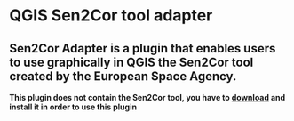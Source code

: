 # QGIS Sen2Cor tool adapter
Sen2Cor Adapter is a plugin that enables users to use graphically in QGIS the Sen2Cor tool created by the European Space Agency.
---
**This plugin does not contain the Sen2Cor tool, you have to [download](http://step.esa.int/main/third-party-plugins-2/sen2cor/) and install it in order to use this plugin**
